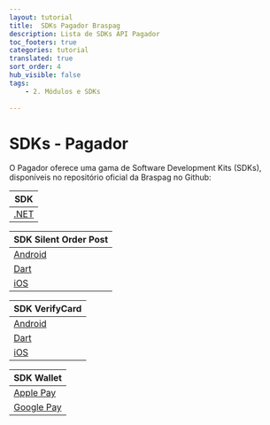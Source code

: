 ```yaml
---
layout: tutorial
title:  SDKs Pagador Braspag
description: Lista de SDKs API Pagador
toc_footers: true
categories: tutorial
translated: true
sort_order: 4
hub_visible: false
tags:
    - 2. Módulos e SDKs
    
---
```


# SDKs - Pagador

O Pagador oferece uma gama de Software Development Kits (SDKs), disponíveis no repositório oficial da Braspag no Github:

|**SDK**|
|-|
|[.NET](https://github.com/Braspag/BraspagApiDotNetSdk)|

|**SDK Silent Order Post**|
|-|
|[Android](https://github.com/Braspag/silent-order-post-android)|
|[Dart](https://github.com/Braspag/braspag_silent_order_post_dart)|
|[iOS](https://github.com/Braspag/silent_order_post_ios)|

|**SDK VerifyCard**|
|-|
|[Android](https://github.com/Braspag/verify-card-android)|
|[Dart](https://github.com/Braspag/braspag_verify_card_dart)|
|[iOS](https://github.com/Braspag/verify-card-ios)|

|**SDK Wallet**|
|-|
|[Apple Pay](https://github.com/Braspag/braspag-apple-pay)|
|[Google Pay](https://github.com/Braspag/braspag-google-pay)|
